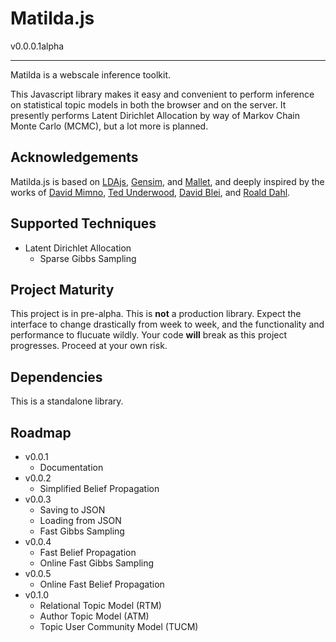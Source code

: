 # Matilda.js
v0.0.0.1alpha

- - -

Matilda is a webscale inference toolkit. 

This Javascript library makes it easy and convenient to perform inference on statistical topic models in both the browser and on the server. It presently performs Latent Dirichlet Allocation by way of Markov Chain Monte Carlo (MCMC), but a lot more is planned.


## Acknowledgements
Matilda.js is based on [LDAjs](https://github.com/mimno/jsLDA), [Gensim](http://radimrehurek.com/gensim/), and [Mallet](http://mallet.cs.umass.edu/), and deeply inspired by the works of [David Mimno](http://www.cs.princeton.edu/~mimno/), [Ted Underwood](http://tedunderwood.com/), [David Blei](http://www.cs.princeton.edu/~blei/), and [Roald Dahl](http://www.roalddahl.com/).


## Supported Techniques
* Latent Dirichlet Allocation
  - Sparse Gibbs Sampling

## Project Maturity
This project is in pre-alpha. This is __not__ a production library. Expect the interface to change drastically from week to week, and the functionality and performance to flucuate wildly. Your code __will__ break as this project progresses. Proceed at your own risk.

## Dependencies
This is a standalone library. 

## Roadmap
* v0.0.1
  - Documentation
* v0.0.2
  - Simplified Belief Propagation
* v0.0.3
  - Saving to JSON
  - Loading from JSON
  - Fast Gibbs Sampling
* v0.0.4
  - Fast Belief Propagation
  - Online Fast Gibbs Sampling
* v0.0.5
  - Online Fast Belief Propagation
* v0.1.0
  - Relational Topic Model (RTM)
  - Author Topic Model (ATM)
  - Topic User Community Model (TUCM)